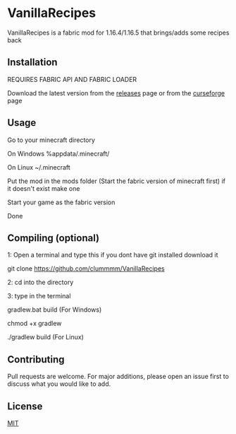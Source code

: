 # VanillaRecipes

VanillaRecipes is a fabric mod for 1.16.4/1.16.5 that brings/adds some recipes back

## Installation
REQUIRES FABRIC API AND FABRIC LOADER

Download the latest version from the [releases](https://github.com/clummmm/VanillaRecipes/releases/) page or from the [curseforge ](https://www.curseforge.com/minecraft/mc-mods/vanillarecipes) page
 

## Usage

Go to your minecraft directory

On Windows %appdata/.minecraft/

On Linux  ~/.minecraft 

Put the mod in the mods folder (Start the fabric version of minecraft first) if it doesn't exist make one


Start your game as the fabric version

Done

## Compiling (optional)
1: Open a terminal and type this if you dont have git installed 
download it

git clone https://github.com/clummmm/VanillaRecipes

2:
cd into the directory

3:
type in the terminal

gradlew.bat build (For Windows)

chmod +x gradlew

./gradlew build (For Linux)
## Contributing
Pull requests are welcome. For major additions, please open an issue first to discuss what you would like to add.

## License
[MIT](https://choosealicense.com/licenses/mit/)
